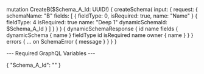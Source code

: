 mutation CreateB($Schema_A_Id: UUID!) {
  createSchema(
    input: {
      request: {
        schemaName: "B"
        fields: [
          { fieldType: 0, isRequired: true, name: "Name" }
          {
            fieldType: 4
            isRequired: true
            name: "Deep 1"
            dynamicSchemaId: $Schema_A_Id
          }
        ]
      }
    }
  ) {
    dynamicSchemaResponse {
      id
      name
      fields {
        dynamicSchema {
          name
        }
        fieldType
        id
        isRequired
        name
        owner {
          name
        }
      }
    }
    errors {
      ... on SchemaError {
        message
      }
    }
  }
}

--- Required GraphQL Variables ---

{
    "Schema_A_Id": ""
}
